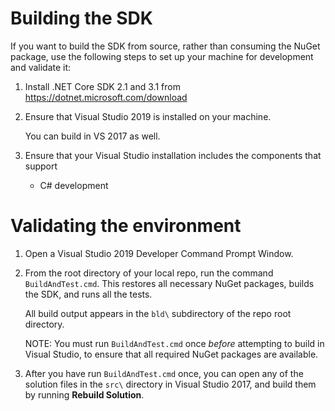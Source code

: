 # Building the SDK

If you want to build the SDK from source, rather than consuming the NuGet package,
use the following steps to set up your machine for development and validate it:

1. Install .NET Core SDK 2.1 and 3.1 from https://dotnet.microsoft.com/download

2. Ensure that Visual Studio 2019 is installed on your machine.

    You can build in VS 2017 as well.

3. Ensure that your Visual Studio installation includes the components that support
    - C# development

# Validating the environment

1. Open a Visual Studio 2019 Developer Command Prompt Window.

2. From the root directory of your local repo, run the command `BuildAndTest.cmd`.
    This restores all necessary NuGet packages, builds the SDK, and runs all the tests.

    All build output appears in the `bld\` subdirectory of the repo root directory.

    NOTE: You must run `BuildAndTest.cmd` once _before_ attempting to build in
    Visual Studio, to ensure that all required NuGet packages are available.


3. After you have run `BuildAndTest.cmd` once, you can open any of the solution files
in the `src\` directory in Visual Studio 2017, and build them by running **Rebuild Solution**.

